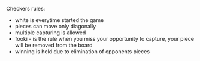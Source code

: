 Checkers rules:

- white is everytime started the game
- pieces can move only diagonally
- multiple capturing is allowed
- fooki - is the rule when you miss your opportunity to capture, your piece will be removed from the board
- winning is held due to elimination of opponents pieces

